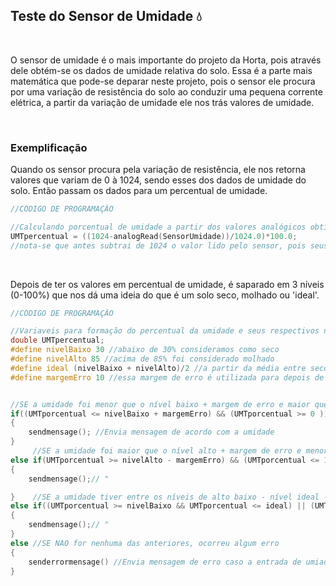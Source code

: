 ## Teste do Sensor de Umidade 💧

<br>

O sensor de umidade é o mais importante do projeto da Horta, pois através dele obtém-se os dados de umidade relativa do solo. Essa é a parte mais matemática que pode-se deparar neste projeto, pois o sensor ele procura por uma variação de resistência do solo ao conduzir uma pequena corrente elétrica, a partir da variação de umidade ele nos trás valores de umidade.

<br>

### Exemplificação

Quando os sensor procura pela variação de resistência, ele nos retorna valores que variam de 0 à 1024, sendo esses dos dados de umidade do solo. Então passam os dados para um percentual de umidade.
~~~ino
//CÓDIGO DE PROGRAMAÇÃO

//Calculando porcentual de umidade a partir dos valores analógicos obtidos do sensor (0-1024)
UMTpercentual = ((1024-analogRead(SensorUmidade))/1024.0)*100.0;
//nota-se que antes subtrai de 1024 o valor lido pelo sensor, pois seus valores são inversamente proporcionais quando passados para percentual.
~~~

<br>

Depois de ter os valores em percentual de umidade, é saparado em 3 níveis (0-100%) que nos dá uma ideia do que é um solo seco, molhado ou 'ideal'.
~~~ino
//CÓDIGO DE PROGRAMAÇÃO

//Variaveis para formação do percentual da umidade e seus respectivos níveis
double UMTpercentual;
#define nivelBaixo 30 //abaixo de 30% consideramos como seco
#define nivelAlto 85 //acima de 85% foi considerado molhado
#define ideal (nivelBaixo + nivelAlto)/2 //a partir da média entre seco e molhado acha-se o ideal
#define margemErro 10 //essa margem de erro é utilizada para depois de adquirir valores aumentar o espaço para o nível ideal


//SE a umidade foi menor que o nível baixo + margem de erro e maior que zero
if((UMTporcentual <= nivelBaixo + margemErro) && (UMTporcentual >= 0 ))
{
    sendmensage(); //Envia mensagem de acordo com a umidade
}
     //SE a umidade foi maior que o nível alto + margem de erro e menor que cem
else if(UMTporcentual >= nivelAlto - margemErro) && (UMTporcentual <= 100))
{
    sendmensage();// "

}    //SE a umidade tiver entre os níveis de alto baixo - nível ideal -
else if((UMTporcentual >= nivelBaixo && UMTporcentual <= ideal) || (UMTporcentual > ideal && UMTporcentual < nivelAlto))
{
    sendmensage();// "
}
else //SE NAO for nenhuma das anteriores, ocorreu algum erro
{
    senderrormensage() //Envia mensagem de erro caso a entrada de umiade for invalida
} 
~~~